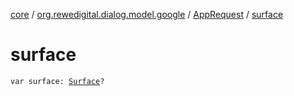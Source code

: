 [core](../../index.md) / [org.rewedigital.dialog.model.google](../index.md) / [AppRequest](index.md) / [surface](./surface.md)

# surface

`var surface: `[`Surface`](../-surface/index.md)`?`